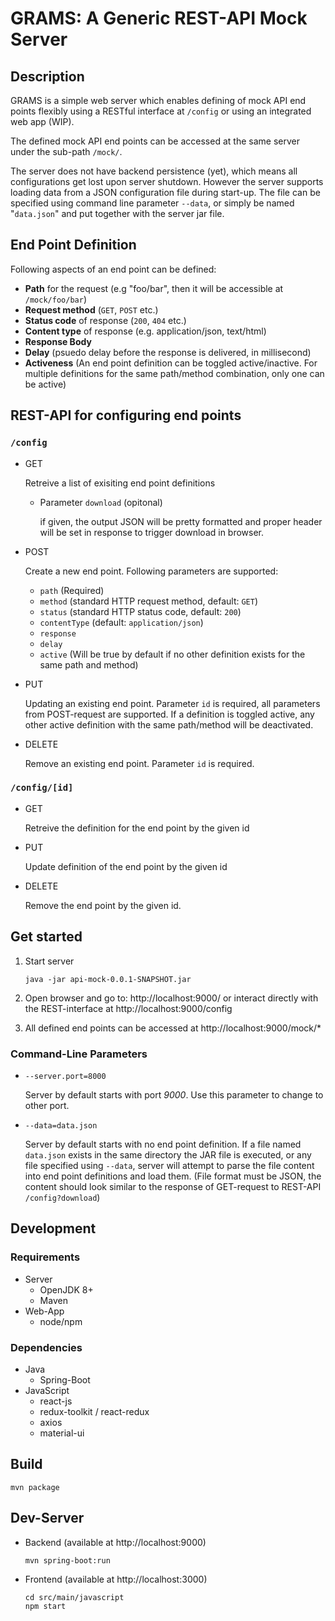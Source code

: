# GRAMS: A Generic REST-API Mock Server 

## Description

GRAMS is a simple web server which enables defining of mock API end points flexibly using a RESTful interface at `/config` or using an integrated web app (WIP).

The defined mock API end points can be accessed at the same server under the sub-path `/mock/`.

The server does not have backend persistence (yet), which means all configurations get lost upon server shutdown. However the server supports loading data from a JSON configuration file during start-up. The file can be specified using command line parameter `--data`, or simply be named "`data.json`" and put together with the server jar file.

## End Point Definition

Following aspects of an end point can be defined:

* **Path** for the request (e.g "foo/bar", then it will be accessible at `/mock/foo/bar`)
* **Request method** (`GET`, `POST` etc.)
* **Status code** of response (`200`, `404` etc.)
* **Content type** of response (e.g. application/json, text/html)
* **Response Body**
* **Delay** (psuedo delay before the response is delivered, in millisecond)
* **Activeness** (An end point definition can be toggled active/inactive. For multiple definitions for the same path/method combination, only one can be active)

## REST-API for configuring end points

### `/config`

* GET

  Retreive a list of exisiting end point definitions

  * Parameter `download` (opitonal)
  
    if given, the output JSON will be pretty formatted and proper header will be set in response to trigger download in browser.

* POST

  Create a new end point. Following parameters are supported:
  - `path` (Required)
  - `method` (standard HTTP request method, default: `GET`)
  - `status` (standard HTTP status code, default: `200`)
  - `contentType` (default: `application/json`)
  - `response`
  - `delay`
  - `active` (Will be true by default if no other definition exists for the same path and method)

* PUT

  Updating an existing end point. Parameter `id` is required, all parameters from POST-request are supported. If a definition is toggled active, any other active definition with the same path/method will be deactivated.

* DELETE

  Remove an existing end point. Parameter `id` is required.

### `/config/[id]`

* GET

  Retreive the definition for the end point by the given id

* PUT

  Update definition of the end point by the given id

* DELETE

  Remove the end point by the given id.

## Get started

1. Start server

       java -jar api-mock-0.0.1-SNAPSHOT.jar

2. Open browser and go to: http://localhost:9000/ or interact directly with the REST-interface at http://localhost:9000/config

3. All defined end points can be accessed at http://localhost:9000/mock/*

### Command-Line Parameters

* `--server.port=8000`

  Server by default starts with port *9000*. Use this parameter to change to other port.

* `--data=data.json`

  Server by default starts with no end point definition. If a file named `data.json` exists in the same directory the JAR file is executed, or any file specified using `--data`, server will attempt to parse the file content into end point definitions and load them. (File format must be JSON, the content should look similar to the response of GET-request to REST-API `/config?download`)

## Development

### Requirements

* Server
  * OpenJDK 8+
  * Maven
* Web-App
  * node/npm

### Dependencies

* Java
  - Spring-Boot
* JavaScript
  - react-js
  - redux-toolkit / react-redux
  - axios
  - material-ui

## Build

    mvn package

## Dev-Server

* Backend (available at http://localhost:9000)

      mvn spring-boot:run

* Frontend (available at http://localhost:3000)

      cd src/main/javascript
      npm start